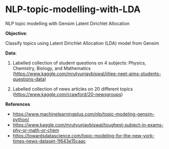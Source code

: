 # NLP-topic-modelling-with-LDA
NLP topic modelling with Gensim Latent Dirichlet Allocation

**Objective**: 

Classify topics using Latent Dirichlet Allocation (LDA) model from Gensim

**Data**: 

1) Labelled collection of student questions on 4 subjects: Physics, Chemistry, Biology, and Mathematics (https://www.kaggle.com/mrutyunjaybiswal/iitjee-neet-aims-students-questions-data)
   
2) Labelled collection of news articles on 20 different topics (https://www.kaggle.com/crawford/20-newsgroups)
  
**References**

* https://www.machinelearningplus.com/nlp/topic-modeling-gensim-python/
* https://www.kaggle.com/mrutyunjaybiswal/toughest-subject-in-exams-phy-or-math-or-chem
* https://towardsdatascience.com/topic-modeling-for-the-new-york-times-news-dataset-1f643e15caac
